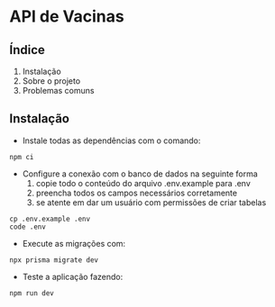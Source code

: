 # API de Vacinas

## Índice

1. Instalação
2. Sobre o projeto
3. Problemas comuns

## Instalação

- Instale todas as dependências com o comando:
```
npm ci
```
- Configure a conexão com o banco de dados na seguinte forma
  1. copie todo o conteúdo do arquivo .env.example para .env
  2. preencha todos os campos necessários corretamente
  3. se atente em dar um usuário com permissões de criar tabelas 
```
cp .env.example .env
code .env
```
- Execute as migrações com:
```
npx prisma migrate dev
```
- Teste a aplicação fazendo:
```
npm run dev
```

